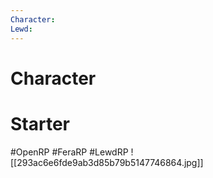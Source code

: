 ```yaml
---
Character: 
Lewd: 
---
```

# Character


# Starter


#OpenRP #FeraRP #LewdRP
![[293ac6e6fde9ab3d85b79b5147746864.jpg]]